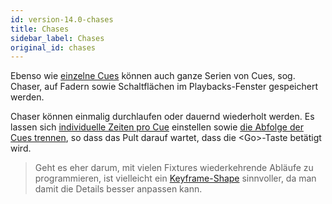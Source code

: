 ```yaml
---
id: version-14.0-chases
title: Chases
sidebar_label: Chases
original_id: chases
---
```


Ebenso wie [einzelne Cues](cues.md) können auch ganze Serien von Cues, 
sog. Chaser, auf Fadern sowie Schaltflächen im Playbacks-Fenster gespeichert werden. 

Chaser können einmalig durchlaufen oder dauernd wiederholt werden. Es lassen 
sich [individuelle Zeiten pro Cue](chases/chase-timing.md#individual-cue-times-in-chases) einstellen sowie [die Abfolge der Cues trennen](chases/chase-options.md#linking), so dass das Pult darauf wartet, dass die \<Go\>-Taste betätigt wird.

> Geht es eher darum, mit vielen Fixtures wiederkehrende Abläufe zu
programmieren, ist vielleicht ein [Keyframe-Shape](effects/key-frame-shapes.md) sinnvoller, da man damit die Details besser anpassen kann.